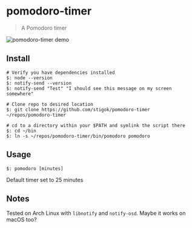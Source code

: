 # pomodoro-timer

> A Pomodoro timer

![pomodoro-timer demo](https://68.media.tumblr.com/dbf0a81df3ce009531fd3f4b8cc98626/tumblr_ohrt1g04ZU1shy4i0o1_400.png)

## Install

    # Verify you have dependencies installed
    $: node --version
    $: notify-send --version
    $: notify-send "Test" "I should see this message on my screen somewhere"

    # Clone repo to desired location
    $: git clone https://github.com/stigok/pomodoro-timer ~/repos/pomodoro-timer

    # cd to a directory within your $PATH and symlink the script there
    $: cd ~/bin
    $: ln -s ~/repos/pomodoro-timer/bin/pomodoro pomodoro

## Usage

    $: pomodoro [minutes]

Default timer set to 25 minutes

## Notes

Tested on Arch Linux with `libnotify` and `notify-osd`. Maybe it works on macOS too?

